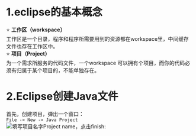 # 1.eclipse的基本概念
:star: **工作区（workspace）**<br>
工作区是一个目录，程序和程序所需要用到的资源都在workspace里，中间缓存文件也存在工作区中。<br>
:star: **项目（Project）**<br>
为一个需求所服务的代码文件，一个workspace 可以拥有个项目，而你的代码必须有归属于某个项目的，不能单独存在。


# 2.Eclipse创建Java文件
首先，创建项目，弹出一个窗口：<br>
`File -> New -> Java Project`<br>
![填写项目名字Project name，点击finish:](https://img-blog.csdn.net/20180812154112664?watermark/2/text/aHR0cHM6Ly9ibG9nLmNzZG4ubmV0L3FxXzM2MjQzOTQy/font/5a6L5L2T/fontsize/400/fill/I0JBQkFCMA==/dissolve/70)
